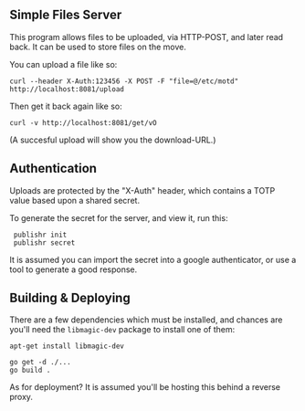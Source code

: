 
Simple Files Server
-------------------

This program allows files to be uploaded, via HTTP-POST, and
later read back. It can be used to store files on the move.

You can upload a file like so:

    curl --header X-Auth:123456 -X POST -F "file=@/etc/motd" http://localhost:8081/upload

Then get it back again like so:

    curl -v http://localhost:8081/get/vO

(A succesful upload will show you the download-URL.)


Authentication
--------------

Uploads are protected by the "X-Auth" header, which contains a TOTP
value based upon a shared secret.

To generate the secret for the server, and view it, run this:

     publishr init
     publishr secret

It is assumed you can import the secret into a google authenticator,
or use a tool to generate a good response.


Building & Deploying
--------------------

There are a few dependencies which must be installed, and chances are you'll need the `libmagic-dev` package to install one of them:

    apt-get install libmagic-dev

    go get -d ./...
    go build .

As for deployment?  It is assumed you'll be hosting this behind a reverse proxy.
